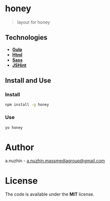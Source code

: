 # honey

> layout for honey

## Technologies

- [**Gulp**](http://gulpjs.com)
- [**Html**](https://developer.mozilla.org/es/docs/HTML/HTML5) 
- [**Sass**](http://sass-lang.com)  
- [**JSHint**](http://jshint.com) 

## Install and Use

### Install

```bash
npm install -g honey
```

### Use 

```bash
yo honey
```

# Author 

a.nuzhin - a.nuzhin.massmediagroup@gmail.com

# License 

The code is available under the **MIT** license. 
